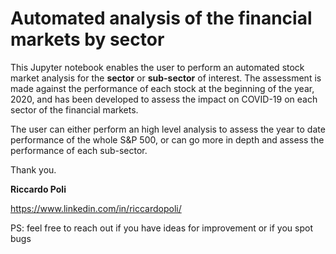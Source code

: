 # Automated analysis of the financial markets by sector 

This Jupyter notebook enables the user to perform an automated stock market analysis for the __sector__ or __sub-sector__ of interest. 
The assessment is made against the performance of each stock at the beginning of the year, 2020, and has been developed to assess the impact on COVID-19 on each sector of the financial markets.

The user can either perform an high level analysis to assess the year to date performance of the whole S&P 500, or can go more in depth and assess the performance of each sub-sector.

Thank you.

__Riccardo Poli__

https://www.linkedin.com/in/riccardopoli/ 

PS: feel free to reach out if you have ideas for improvement or if you spot bugs
